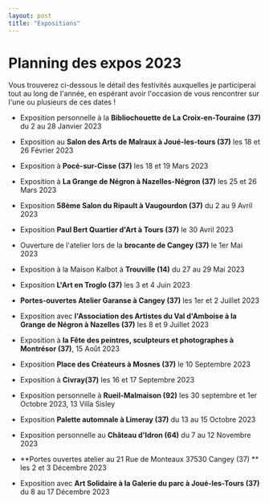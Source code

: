 ```yaml
---
layout: post
title: "Expositions"
---
```

# Planning des expos 2023

 Vous trouverez ci-dessous le détail des festivités auxquelles je participerai tout au long de l'année, en espérant avoir l'occasion de vous rencontrer sur l'une ou plusieurs de ces dates !



- Exposition personnelle à la **Bibliochouette de La Croix-en-Touraine (37)**  du 2 au 28 Janvier 2023



- Exposition au **Salon des Arts de Malraux à Joué-les-tours (37)** les 18 et 26 Février 2023

  

- Exposition à **Pocé-sur-Cisse (37)** les 18 et 19 Mars 2023

- Exposition à **La Grange de Négron à Nazelles-Négron (37)** les 25 et 26 Mars 2023

  

- Exposition **58ème Salon du Ripault à Vaugourdon (37)** du 2 au 9 Avril 2023

- Exposition **Paul Bert Quartier d'Art à Tours (37)** le 30 Avril 2023

  

- Ouverture de l'atelier lors de la **brocante de Cangey (37)**  le 1er Mai 2023

- Exposition à la Maison Kalbot à **Trouville (14)**  du 27 au 29 Mai 2023

  

- Exposition **L'Art en Troglo (37)** les 3 et 4 Juin 2023

  

- **Portes-ouvertes Atelier Garanse à Cangey (37)** les 1er et 2 Juillet 2023

- Exposition avec **l'Association des Artistes du Val d'Amboise à la Grange de Négron à Nazelles (37)** les 8 et 9 Juillet 2023

  

- Exposition à **la Fête des peintres, sculpteurs et photographes à Montrésor (37)**,  15 Août 2023

  

- Exposition **Place des Créateurs à Mosnes (37)** le 10 Septembre 2023

- Exposition à **Civray(37)** les 16 et 17 Septembre 2023

  

- Exposition personnelle à **Rueil-Malmaison (92)** les 30 septembre et 1er Octobre 2023, 13 Villa Sisley

- Exposition **Palette automnale à Limeray (37)** du 13 au 15 Octobre 2023 

  

- Exposition personnelle au **Château d'Idron (64)** du 7 au 12 Novembre 2023

  

- **Portes ouvertes atelier au 21 Rue de Monteaux 37530 Cangey (37) ** les 2 et 3 Décembre 2023

- Exposition avec **Art Solidaire à la Galerie du parc à Joué-les-Tours (37)** du 8 au 17 Décembre 2023

  

  
  
  
  
  
  
  



